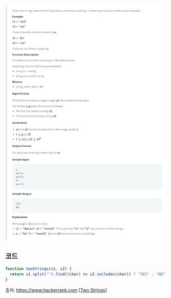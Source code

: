![Problem Image](https://raw.githubusercontent.com/hitari/scratch-paper/main/Algorithm-study/Hackerrank/interview-preparation-kit/Dictionaries-and-Hashmaps/Two-Strings/Problem.png "문제지")

## 코드

```javascript
function twoStrings(s1, s2) {
  return s1.split("").find((char) => s2.includes(char)) ? "YES" : "NO";
}
```

출처: https://www.hackerrank.com \[[Two Strings](https://www.hackerrank.com/challenges/two-strings/problem?h_l=interview&playlist_slugs%5B%5D=interview-preparation-kit&playlist_slugs%5B%5D=dictionaries-hashmaps)\]
